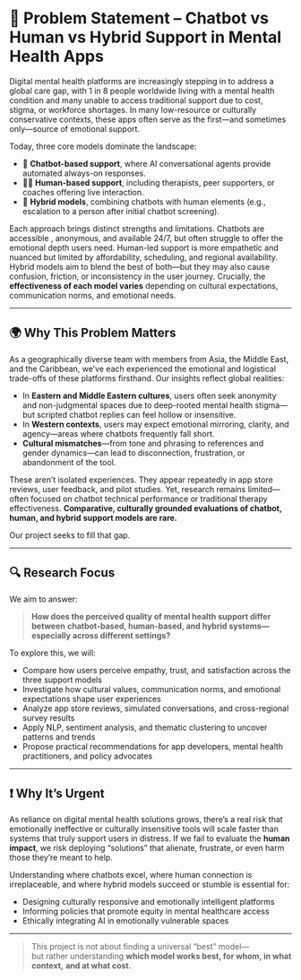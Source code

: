 # 🧠 Problem Statement – Chatbot vs Human vs Hybrid Support in Mental Health Apps

Digital mental health platforms are increasingly stepping in to address a global
care gap, with 1 in 8 people worldwide living with a mental health condition and
many unable to access traditional support due to cost, stigma, or workforce
shortages. In many low-resource or culturally conservative contexts, these apps
often serve as the first—and sometimes only—source of emotional support.

Today, three core models dominate the landscape:

- 🤖 **Chatbot-based support**, where AI conversational agents provide automated
always-on responses.
- 🧑‍⚕️ **Human-based support**, including therapists, peer supporters, or
coaches offering live interaction.
- 🔁 **Hybrid models**, combining chatbots with human elements (e.g., escalation
to a person after initial chatbot screening).

Each approach brings distinct strengths and limitations. Chatbots are accessible
, anonymous, and available 24/7, but often struggle to offer the emotional depth
users need. Human-led support is more empathetic and nuanced but limited by
affordability, scheduling, and regional availability. Hybrid models aim to blend
the best of both—but they may also cause confusion, friction, or inconsistency
in the user journey. Crucially, the **effectiveness of each model varies**
depending on cultural expectations, communication norms, and emotional needs.

---

## 🌍 Why This Problem Matters

As a geographically diverse team with members from Asia, the Middle East, and
the Caribbean, we’ve each experienced the emotional and logistical trade-offs of
these platforms firsthand. Our insights reflect global realities:

- In **Eastern and Middle Eastern cultures**, users often seek anonymity and
non-judgmental spaces due to deep-rooted mental health stigma—but scripted
chatbot replies can feel hollow or insensitive.
- In **Western contexts**, users may expect emotional mirroring, clarity, and
agency—areas where chatbots frequently fall short.
- **Cultural mismatches**—from tone and phrasing to references and gender
dynamics—can lead to disconnection, frustration, or abandonment of the tool.

These aren’t isolated experiences. They appear repeatedly in app store reviews,
user feedback, and pilot studies. Yet, research remains limited—often focused on
chatbot technical performance or traditional therapy effectiveness.
**Comparative, culturally grounded evaluations of chatbot, human, and hybrid**
**support models are rare.**

Our project seeks to fill that gap.

---

## 🔍 Research Focus

We aim to answer:

> **How does the perceived quality of mental health support differ between**
**chatbot-based, human-based, and hybrid systems—especially across different settings?**

To explore this, we will:

- Compare how users perceive empathy, trust, and satisfaction across the three
support models
- Investigate how cultural values, communication norms, and emotional
expectations shape user experiences
- Analyze app store reviews, simulated conversations, and cross-regional survey results
- Apply NLP, sentiment analysis, and thematic clustering to uncover patterns
and trends
- Propose practical recommendations for app developers, mental health
practitioners, and policy advocates

---

## ❗ Why It’s Urgent

As reliance on digital mental health solutions grows, there’s a real risk that
emotionally ineffective or culturally insensitive tools will scale faster than
systems that truly support users in distress. If we fail to evaluate the
**human impact**, we risk deploying “solutions” that alienate, frustrate,
or even harm those they’re meant to help.

Understanding where chatbots excel, where human connection is irreplaceable, and
where hybrid models succeed or stumble is essential for:

- Designing culturally responsive and emotionally intelligent platforms
- Informing policies that promote equity in mental healthcare access
- Ethically integrating AI in emotionally vulnerable spaces

---

> This project is not about finding a universal “best” model—  
> but rather understanding **which model works best, for whom, in what context,**
**and at what cost.**
